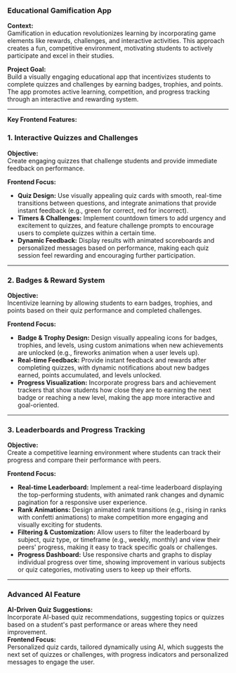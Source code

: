 ### Educational Gamification App

**Context:**  
Gamification in education revolutionizes learning by incorporating game elements like rewards, challenges, and interactive activities. This approach creates a fun, competitive environment, motivating students to actively participate and excel in their studies.

**Project Goal:**  
Build a visually engaging educational app that incentivizes students to complete quizzes and challenges by earning badges, trophies, and points. The app promotes active learning, competition, and progress tracking through an interactive and rewarding system.

---

**Key Frontend Features:**

### 1. **Interactive Quizzes and Challenges**

**Objective:**  
Create engaging quizzes that challenge students and provide immediate feedback on performance.

**Frontend Focus:**

- **Quiz Design:** Use visually appealing quiz cards with smooth, real-time transitions between questions, and integrate animations that provide instant feedback (e.g., green for correct, red for incorrect).
- **Timers & Challenges:** Implement countdown timers to add urgency and excitement to quizzes, and feature challenge prompts to encourage users to complete quizzes within a certain time.
- **Dynamic Feedback:** Display results with animated scoreboards and personalized messages based on performance, making each quiz session feel rewarding and encouraging further participation.
  
---

### 2. **Badges & Reward System**

**Objective:**  
Incentivize learning by allowing students to earn badges, trophies, and points based on their quiz performance and completed challenges.

**Frontend Focus:**

- **Badge & Trophy Design:** Design visually appealing icons for badges, trophies, and levels, using custom animations when new achievements are unlocked (e.g., fireworks animation when a user levels up).
- **Real-time Feedback:** Provide instant feedback and rewards after completing quizzes, with dynamic notifications about new badges earned, points accumulated, and levels unlocked.
- **Progress Visualization:** Incorporate progress bars and achievement trackers that show students how close they are to earning the next badge or reaching a new level, making the app more interactive and goal-oriented.

---

### 3. **Leaderboards and Progress Tracking**

**Objective:**  
Create a competitive learning environment where students can track their progress and compare their performance with peers.

**Frontend Focus:**

- **Real-time Leaderboard:** Implement a real-time leaderboard displaying the top-performing students, with animated rank changes and dynamic pagination for a responsive user experience.
- **Rank Animations:** Design animated rank transitions (e.g., rising in ranks with confetti animations) to make competition more engaging and visually exciting for students.
- **Filtering & Customization:** Allow users to filter the leaderboard by subject, quiz type, or timeframe (e.g., weekly, monthly) and view their peers' progress, making it easy to track specific goals or challenges.
- **Progress Dashboard:** Use responsive charts and graphs to display individual progress over time, showing improvement in various subjects or quiz categories, motivating users to keep up their efforts.

---

### Advanced AI Feature

**AI-Driven Quiz Suggestions:**  
Incorporate AI-based quiz recommendations, suggesting topics or quizzes based on a student's past performance or areas where they need improvement.  
**Frontend Focus:**  
Personalized quiz cards, tailored dynamically using AI, which suggests the next set of quizzes or challenges, with progress indicators and personalized messages to engage the user.
